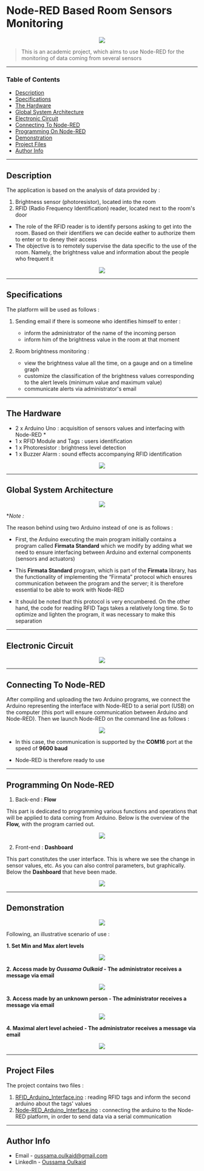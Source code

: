 # Node-RED Based Room Sensors Monitoring

<div style="text-align:center"><img src="https://i.ibb.co/qnr0Bbg/image1.png" /></div>

> This is an academic project, which aims to use Node-RED for the monitoring of data coming from several sensors
---

### Table of Contents

- [Description](#description)
- [Specifications](#specifications)
- [The Hardware](#the-hardware)
- [Global System Architecture](#global-system-architecture)
- [Electronic Circuit](#electronic-circuit)
- [Connecting To Node-RED](#connecting-to-node-red)
- [Programming On Node-RED](#programming-on-node-red)
- [Demonstration](#demonstration)
- [Project Files](#project-files)
- [Author Info](#author-info)

---

## Description

The application is based on the analysis of data provided by :

1. Brightness sensor (photoresistor), located into the room
2. RFID (Radio Frequency Identification) reader, located next to the room's door

- The role of the RFID reader is to identify persons asking to get into the room. Based on their identifiers we can decide eather to authorize them to enter or to deney their access
- The objective is to remotely supervise the data specific to the use of the room. Namely, the brightness value and information about the people who frequent it

<div style="text-align:center"><img src="https://i.ibb.co/Yh76yJC/image2.png" /></div>

---

## Specifications

The platform will be used as follows :

1. Sending email if there is someone who identifies himself to enter :
    - inform the administrator of the name of the incoming person
    - inform him of the brightness value in the room at that moment

2. Room brightness monitoring :
    - view the brightness value all the time, on a gauge and on a timeline graph
    - customize the classification of the brightness values corresponding to the alert levels (minimum value and maximum value)
    - communicate alerts via administrator's email

---

## The Hardware

- 2 x Arduino Uno : acquisition of sensors values and interfacing with Node-RED *
- 1 x RFID Module and Tags : users identification
- 1 x Photoresistor : brightness level detection
- 1 x Buzzer Alarm : sound effects accompanying RFID identification

<div style="text-align:center"><img src="https://i.ibb.co/88QDDbT/image3.png" /></div>

---

## Global System Architecture

<div style="text-align:center"><img src="https://i.ibb.co/Jp9zLyx/image4.png" /></div>

**Note :*

The reason behind using two Arduino instead of one is as follows :

- First, the Arduino executing the main program initially contains a program called **Firmata Standard** which we modify by adding what we need to ensure interfacing between Arduino and external components (sensors and actuators)

- This **Firmata Standard** program, which is part of the **Firmata** library, has the functionality of implementing the “Firmata” protocol which ensures communication between the program and the server; it is therefore essential to be able to work with Node-RED

- It should be noted that this protocol is very encumbered. On the other hand, the code for reading RFID Tags takes a relatively long time. So to optimize and lighten the program, it was necessary to make this separation

---

## Electronic Circuit

<div style="text-align:center"><img src="https://i.ibb.co/s9Lh2DP/image5.png" /></div>

---

## Connecting To Node-RED

After compiling and uploading the two Arduino programs, we connect the Arduino representing the interface with Node-RED to a serial port (USB) on the computer (this port will ensure communication between Arduino and Node-RED). Then we launch Node-RED on the command line as follows :

<div style="text-align:center"><img src="https://i.ibb.co/VCB39TL/image6.png" /></div>

- In this case, the communication is supported by the **COM16** port at the speed of **9600 baud**

- Node-RED is therefore ready to use

---

## Programming On Node-RED

1. Back-end : **Flow**

This part is dedicated to programming various functions and operations that will be applied to data coming from Arduino. Below is the overview of the **Flow,** with the program carried out.

<div style="text-align:center"><img src="https://i.ibb.co/y81S7Xk/image7.png" /></div>

2. Front-end : **Dashboard**

This part constitutes the user interface. This is where we see the change in sensor values, etc. As you can also control parameters, but graphically.
Below the **Dashboard** that heve been made.

<div style="text-align:center"><img src="https://i.ibb.co/k05N0HR/image8.png" /></div>

---

## Demonstration

<div style="text-align:center"><img src="https://i.ibb.co/68wYFPL/image9.png" /></div>

Following, an illustrative scenario of use :

**1. Set Min and Max alert levels**
<div style="text-align:center"><img src="https://i.ibb.co/z7kWDN6/image10.png" /></div>

**2. Access made by *Oussama Oulkaid* - The administrator receives a message via email**
<div style="text-align:center"><img src="https://i.ibb.co/KrgjVqc/image11.png" /></div>

**3. Access made by an unknown person - The administrator receives a message via email**
<div style="text-align:center"><img src="https://i.ibb.co/6ZfstvN/image12.png" /></div>

**4. Maximal alert level acheied - The administrator receives a message via email**
<div style="text-align:center"><img src="https://i.ibb.co/p3rzB8K/image13.png" /></div>

---

## Project Files

The project contains two files :

1. [RFID_Arduino_Interface.ino](RFID_Arduino_Interface.ino) : reading RFID tags and inform the second arduino about the tags' values
2. [Node-RED_Arduino_Interface.ino](Node-RED_Arduino_Interface.ino) : connecting the arduino to the Node-RED platform, in order to send data via a serial communication

---

## Author Info

- Email - oussama.oulkaid@gmail.com
- LinkedIn - [Oussama Oulkaid](https://www.linkedin.com/in/oulkaid)
